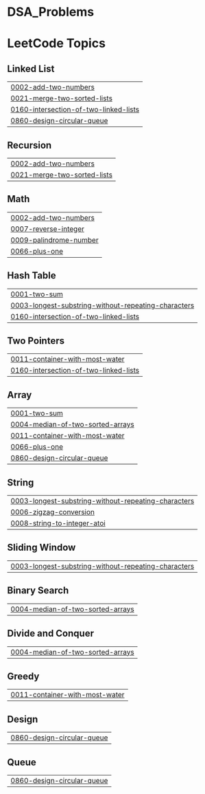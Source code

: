 # DSA_Problems
<!---LeetCode Topics Start-->
# LeetCode Topics
## Linked List
|  |
| ------- |
| [0002-add-two-numbers](https://github.com/Vikash-Maddheshiya-961/DSA_Problems/tree/master/0002-add-two-numbers) |
| [0021-merge-two-sorted-lists](https://github.com/Vikash-Maddheshiya-961/DSA_Problems/tree/master/0021-merge-two-sorted-lists) |
| [0160-intersection-of-two-linked-lists](https://github.com/Vikash-Maddheshiya-961/DSA_Problems/tree/master/0160-intersection-of-two-linked-lists) |
| [0860-design-circular-queue](https://github.com/Vikash-Maddheshiya-961/DSA_Problems/tree/master/0860-design-circular-queue) |
## Recursion
|  |
| ------- |
| [0002-add-two-numbers](https://github.com/Vikash-Maddheshiya-961/DSA_Problems/tree/master/0002-add-two-numbers) |
| [0021-merge-two-sorted-lists](https://github.com/Vikash-Maddheshiya-961/DSA_Problems/tree/master/0021-merge-two-sorted-lists) |
## Math
|  |
| ------- |
| [0002-add-two-numbers](https://github.com/Vikash-Maddheshiya-961/DSA_Problems/tree/master/0002-add-two-numbers) |
| [0007-reverse-integer](https://github.com/Vikash-Maddheshiya-961/DSA_Problems/tree/master/0007-reverse-integer) |
| [0009-palindrome-number](https://github.com/Vikash-Maddheshiya-961/DSA_Problems/tree/master/0009-palindrome-number) |
| [0066-plus-one](https://github.com/Vikash-Maddheshiya-961/DSA_Problems/tree/master/0066-plus-one) |
## Hash Table
|  |
| ------- |
| [0001-two-sum](https://github.com/Vikash-Maddheshiya-961/DSA_Problems/tree/master/0001-two-sum) |
| [0003-longest-substring-without-repeating-characters](https://github.com/Vikash-Maddheshiya-961/DSA_Problems/tree/master/0003-longest-substring-without-repeating-characters) |
| [0160-intersection-of-two-linked-lists](https://github.com/Vikash-Maddheshiya-961/DSA_Problems/tree/master/0160-intersection-of-two-linked-lists) |
## Two Pointers
|  |
| ------- |
| [0011-container-with-most-water](https://github.com/Vikash-Maddheshiya-961/DSA_Problems/tree/master/0011-container-with-most-water) |
| [0160-intersection-of-two-linked-lists](https://github.com/Vikash-Maddheshiya-961/DSA_Problems/tree/master/0160-intersection-of-two-linked-lists) |
## Array
|  |
| ------- |
| [0001-two-sum](https://github.com/Vikash-Maddheshiya-961/DSA_Problems/tree/master/0001-two-sum) |
| [0004-median-of-two-sorted-arrays](https://github.com/Vikash-Maddheshiya-961/DSA_Problems/tree/master/0004-median-of-two-sorted-arrays) |
| [0011-container-with-most-water](https://github.com/Vikash-Maddheshiya-961/DSA_Problems/tree/master/0011-container-with-most-water) |
| [0066-plus-one](https://github.com/Vikash-Maddheshiya-961/DSA_Problems/tree/master/0066-plus-one) |
| [0860-design-circular-queue](https://github.com/Vikash-Maddheshiya-961/DSA_Problems/tree/master/0860-design-circular-queue) |
## String
|  |
| ------- |
| [0003-longest-substring-without-repeating-characters](https://github.com/Vikash-Maddheshiya-961/DSA_Problems/tree/master/0003-longest-substring-without-repeating-characters) |
| [0006-zigzag-conversion](https://github.com/Vikash-Maddheshiya-961/DSA_Problems/tree/master/0006-zigzag-conversion) |
| [0008-string-to-integer-atoi](https://github.com/Vikash-Maddheshiya-961/DSA_Problems/tree/master/0008-string-to-integer-atoi) |
## Sliding Window
|  |
| ------- |
| [0003-longest-substring-without-repeating-characters](https://github.com/Vikash-Maddheshiya-961/DSA_Problems/tree/master/0003-longest-substring-without-repeating-characters) |
## Binary Search
|  |
| ------- |
| [0004-median-of-two-sorted-arrays](https://github.com/Vikash-Maddheshiya-961/DSA_Problems/tree/master/0004-median-of-two-sorted-arrays) |
## Divide and Conquer
|  |
| ------- |
| [0004-median-of-two-sorted-arrays](https://github.com/Vikash-Maddheshiya-961/DSA_Problems/tree/master/0004-median-of-two-sorted-arrays) |
## Greedy
|  |
| ------- |
| [0011-container-with-most-water](https://github.com/Vikash-Maddheshiya-961/DSA_Problems/tree/master/0011-container-with-most-water) |
## Design
|  |
| ------- |
| [0860-design-circular-queue](https://github.com/Vikash-Maddheshiya-961/DSA_Problems/tree/master/0860-design-circular-queue) |
## Queue
|  |
| ------- |
| [0860-design-circular-queue](https://github.com/Vikash-Maddheshiya-961/DSA_Problems/tree/master/0860-design-circular-queue) |
<!---LeetCode Topics End-->